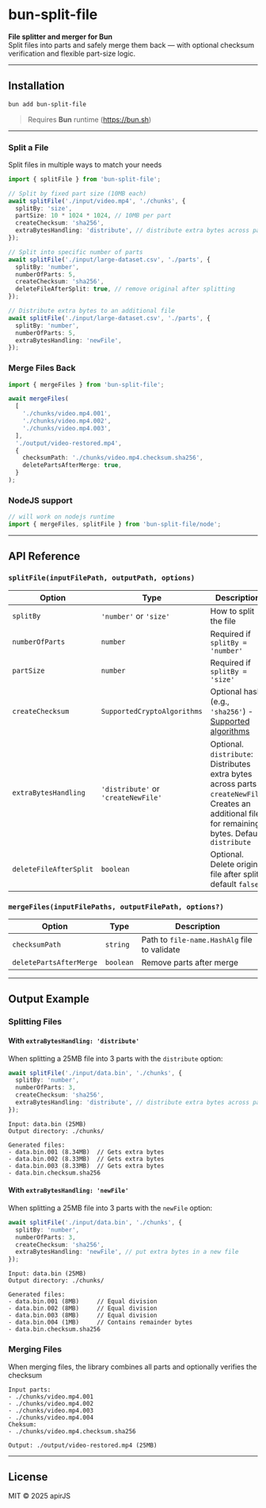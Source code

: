 # bun-split-file

**File splitter and merger for Bun**  
Split files into parts and safely merge them back — with optional checksum verification and flexible part-size logic.

---

## Installation

```bash
bun add bun-split-file
```

> Requires **Bun** runtime (https://bun.sh)

---

### Split a File

Split files in multiple ways to match your needs

```ts
import { splitFile } from 'bun-split-file';

// Split by fixed part size (10MB each)
await splitFile('./input/video.mp4', './chunks', {
  splitBy: 'size',
  partSize: 10 * 1024 * 1024, // 10MB per part
  createChecksum: 'sha256',
  extraBytesHandling: 'distribute', // distribute extra bytes across parts
});

// Split into specific number of parts
await splitFile('./input/large-dataset.csv', './parts', {
  splitBy: 'number',
  numberOfParts: 5,
  createChecksum: 'sha256',
  deleteFileAfterSplit: true, // remove original after splitting
});

// Distribute extra bytes to an additional file
await splitFile('./input/large-dataset.csv', './parts', {
  splitBy: 'number',
  numberOfParts: 5,
  extraBytesHandling: 'newFile',
});
```

### Merge Files Back

```ts
import { mergeFiles } from 'bun-split-file';

await mergeFiles(
  [
    './chunks/video.mp4.001',
    './chunks/video.mp4.002',
    './chunks/video.mp4.003',
  ],
  './output/video-restored.mp4',
  {
    checksumPath: './chunks/video.mp4.checksum.sha256',
    deletePartsAfterMerge: true,
  }
);
```

### NodeJS support

```ts
// will work on nodejs runtime
import { mergeFiles, splitFile } from 'bun-split-file/node';
```

---

## API Reference

### `splitFile(inputFilePath, outputPath, options)`

| Option                 | Type                                | Description                                                                                                                                        |
| ---------------------- | ----------------------------------- | -------------------------------------------------------------------------------------------------------------------------------------------------- |
| `splitBy`              | `'number'` or `'size'`              | How to split the file                                                                                                                              |
| `numberOfParts`        | `number`                            | Required if `splitBy = 'number'`                                                                                                                   |
| `partSize`             | `number`                            | Required if `splitBy = 'size'`                                                                                                                     |
| `createChecksum`       | `SupportedCryptoAlgorithms`         | Optional hash (e.g., `'sha256'`) - [Supported algorithms](https://bun.sh/docs/api/hashing#bun-cryptohasher)                                        |
| `extraBytesHandling`   | `'distribute'` or `'createNewFile'` | Optional. `distribute`: Distributes extra bytes across parts `createNewFile`: Creates an additional file for remaining bytes. Default `distribute` |
| `deleteFileAfterSplit` | `boolean`                           | Optional. Delete original file after split, default `false`                                                                                        |

### `mergeFiles(inputFilePaths, outputFilePath, options?)`

| Option                  | Type      | Description                                  |
| ----------------------- | --------- | -------------------------------------------- |
| `checksumPath`          | `string`  | Path to `file-name.HashAlg` file to validate |
| `deletePartsAfterMerge` | `boolean` | Remove parts after merge                     |

---

## Output Example

### Splitting Files

#### With `extraBytesHandling: 'distribute'`

When splitting a 25MB file into 3 parts with the `distribute` option:

```ts
await splitFile('./input/data.bin', './chunks', {
  splitBy: 'number',
  numberOfParts: 3,
  createChecksum: 'sha256',
  extraBytesHandling: 'distribute', // distribute extra bytes across parts
});
```

```
Input: data.bin (25MB)
Output directory: ./chunks/

Generated files:
- data.bin.001 (8.34MB)  // Gets extra bytes
- data.bin.002 (8.33MB)  // Gets extra bytes
- data.bin.003 (8.33MB)  // Gets extra bytes
- data.bin.checksum.sha256
```

#### With `extraBytesHandling: 'newFile'`

When splitting a 25MB file into 3 parts with the `newFile` option:

```ts
await splitFile('./input/data.bin', './chunks', {
  splitBy: 'number',
  numberOfParts: 3,
  createChecksum: 'sha256',
  extraBytesHandling: 'newFile', // put extra bytes in a new file
});
```

```
Input: data.bin (25MB)
Output directory: ./chunks/

Generated files:
- data.bin.001 (8MB)     // Equal division
- data.bin.002 (8MB)     // Equal division
- data.bin.003 (8MB)     // Equal division
- data.bin.004 (1MB)     // Contains remainder bytes
- data.bin.checksum.sha256
```

### Merging Files

When merging files, the library combines all parts and optionally verifies the checksum

```
Input parts:
- ./chunks/video.mp4.001
- ./chunks/video.mp4.002
- ./chunks/video.mp4.003
- ./chunks/video.mp4.004
Cheksum:
- ./chunks/video.mp4.checksum.sha256

Output: ./output/video-restored.mp4 (25MB)
```

---

## License

MIT © 2025 apirJS
